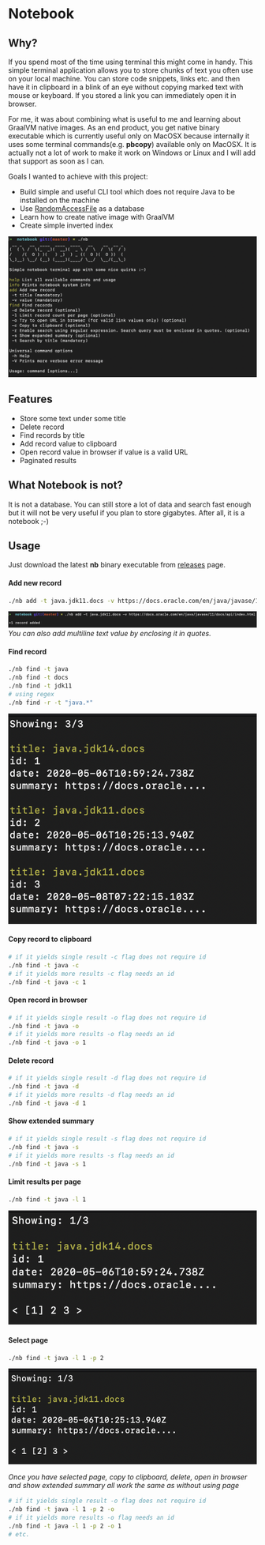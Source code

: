 # Notebook

## Why?
If you spend most of the time using terminal this might come in handy. 
This simple terminal application allows you to store chunks of text you often use on your local machine.
You can store code snippets, links etc. and then have it in clipboard in a blink of an eye without copying marked text with mouse or keyboard.
If you stored a link you can immediately open it in browser.

For me, it was about combining what is useful to me and learning about GraalVM native images. 
As an end product, you get native binary executable which is currently useful only on MacOSX because internally it uses some terminal commands(e.g. **pbcopy**) available only on MacOSX.
It is actually not a lot of work to make it work on Windows or Linux and I will add that support as soon as I can.

Goals I wanted to achieve with this project:
* Build simple and useful CLI tool which does not require Java to be installed on the machine
* Use [RandomAccessFile](https://docs.oracle.com/en/java/javase/11/docs/api/java.base/java/io/RandomAccessFile.html) as a database
* Learn how to create native image with GraalVM
* Create simple inverted index

![Notebook](assets/notebook.png)

## Features
* Store some text under some title
* Delete record
* Find records by title
* Add record value to clipboard
* Open record value in browser if value is a valid URL
* Paginated results

## What Notebook is not?
It is not a database. You can still store a lot of data and search fast enough but it will not be very useful if you plan to store gigabytes.
After all, it is a notebook ;-)

## Usage
Just download the latest **nb** binary executable from [releases](https://github.com/vsmid/notebook/releases) page.

#### Add new record
```bash
./nb add -t java.jdk11.docs -v https://docs.oracle.com/en/java/javase/11/docs/api/index.html 
```
![Add](assets/add_record.png)
*You can also add multiline text value by enclosing it in quotes.*
#### Find record
```bash
./nb find -t java
./nb find -t docs
./nb find -t jdk11
# using regex
./nb find -r -t "java.*"
```
![Find using regex](assets/find_records.png)
#### Copy record to clipboard
```bash
# if it yields single result -c flag does not require id
./nb find -t java -c
# if it yields more results -c flag needs an id
./nb find -t java -c 1
```
#### Open record in browser
```bash
# if it yields single result -o flag does not require id
./nb find -t java -o
# if it yields more results -o flag needs an id
./nb find -t java -o 1
```
#### Delete record
```bash
# if it yields single result -d flag does not require id
./nb find -t java -d
# if it yields more results -d flag needs an id
./nb find -t java -d 1
```
#### Show extended summary
```bash
# if it yields single result -s flag does not require id
./nb find -t java -s
# if it yields more results -s flag needs an id
./nb find -t java -s 1
```
#### Limit results per page
```bash
./nb find -t java -l 1
```
![Limit results per page](assets/limit_results.png)
#### Select page
```bash
./nb find -t java -l 1 -p 2
```
![Select page](assets/select_page.png)

*Once you have selected page, copy to clipboard, delete, open in browser and show extended summary all work the same as without using page*
```bash
# if it yields single result -o flag does not require id
./nb find -t java -l 1 -p 2 -o
# if it yields more results -o flag needs an id
./nb find -t java -l 1 -p 2 -o 1
# etc.
```
